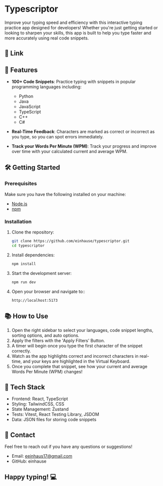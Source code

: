 # Typescriptor

Improve your typing speed and efficiency with this interactive typing practice app designed for developers! Whether you're just getting started or looking to sharpen your skills, this app is built to help you type faster and more accurately using real code snippets.

## 🔗 Link

## 🚀 Features

- **100+ Code Snippets**: Practice typing with snippets in popular programming languages including:

  - Python
  - Java
  - JavaScript
  - TypeScript
  - C++
  - C#

- **Real-Time Feedback**: Characters are marked as correct or incorrect as you type, so you can spot errors immediately.
- **Track your Words Per Minute (WPM)**: Track your progress and improve over time with your calculated current and average WPM.

## 🛠️ Getting Started

### Prerequisites

Make sure you have the following installed on your machine:

- [Node.js](https://nodejs.org/)
- [npm](https://www.npmjs.com/)

### Installation

1. Clone the repository:

   ```bash
   git clone https://github.com/einhause/typescriptor.git
   cd typescriptor
   ```

2. Install dependencies:

   ```bash
   npm install
   ```

3. Start the development server:

   ```bash
   npm run dev
   ```

4. Open your browser and navigate to::

   ```bash
   http://localhost:5173
   ```

## 📚 How to Use

1. Open the right sidebar to select your languages, code snippet lengths, sorting options, and auto options.
2. Apply the filters with the 'Apply Filters' Button.
3. A timer will begin once you type the first character of the snippet correctly.
4. Watch as the app highlights correct and incorrect characters in real-time, and your keys are highlighted in the Virtual Keyboard.
5. Once you complete that snippet, see how your current and average Words Per Minute (WPM) changes!

## 🤖 Tech Stack

- Frontend: React, TypeScript
- Styling: TailwindCSS, CSS
- State Management: Zustand
- Tests: Vitest, React Testing Library, JSDOM
- Data: JSON files for storing code snippets

## 📧 Contact

Feel free to reach out if you have any questions or suggestions!

- Email: eeinhaus17@gmail.com
- GitHub: einhause

## Happy typing! 💻
